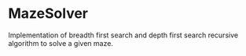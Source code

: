 # MazeSolver

Implementation of breadth first search and depth first search recursive algorithm to solve a given maze.
